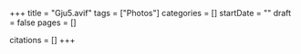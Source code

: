 +++
title = "Gju5.avif"
tags = ["Photos"]
categories = []
startDate = ""
draft = false
pages = []

citations = []
+++
